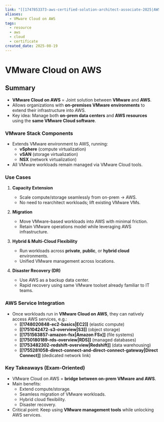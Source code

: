 ```yaml
---
link: "[[1747853373-aws-certified-solution-architect-associate-2025|AWS Certified Solution Architect Associate 2025]]"
aliases:
  - VMware Cloud on AWS
tags:
  - resource
  - aws
  - cloud
  - certificate
created_date: 2025-08-19
---
```

# VMware Cloud on AWS
## Summary
- **VMware Cloud on AWS** = Joint solution between **VMware** and **AWS**.
- Allows organizations with **on-premises VMware environments** to extend their infrastructure into AWS.
- Key idea: Manage both **on-prem data centers** and **AWS resources** using the **same VMware Cloud software**.

### VMware Stack Components
- Extends VMware environment to AWS, running:
  - **vSphere** (compute virtualization)
  - **vSAN** (storage virtualization)
  - **NSX** (network virtualization)
- All VMware workloads remain managed via VMware Cloud tools.

### Use Cases
1. **Capacity Extension**  
   - Scale compute/storage seamlessly from on-prem → AWS.
   - No need to rearchitect workloads; lift existing VMware VMs.

2. **Migration**  
   - Move VMware-based workloads into AWS with minimal friction.  
   - Retain VMware operations model while leveraging AWS infrastructure.

3. **Hybrid & Multi-Cloud Flexibility**  
   - Run workloads across **private**, **public**, or **hybrid cloud** environments.
   - Unified VMware management across locations.

4. **Disaster Recovery (DR)**  
   - Use AWS as a backup data center.  
   - Rapid recovery using same VMware toolset already familiar to IT teams.

### AWS Service Integration
- Once workloads run in **VMware Cloud on AWS**, they can natively access AWS services, e.g.:
  - **[[1748020848-ec2-basics|EC2]]** (elastic compute)
  - **[[1751042472-s3-overview|S3]]** (object storage)
  - **[[1751563857-amazon-fsx|Amazon FSx]]** (file systems)
  - **[[1750180189-rds-overview|RDS]]** (managed databases)
  - **[[1753482302-redshift-overview|Redshift]]** (data warehousing)
  - **[[1755281058-direct-connect-and-direct-connect-gateway|Direct Connect]]** (dedicated network link)

### Key Takeaways (Exam-Oriented)
- VMware Cloud on AWS = **bridge between on-prem VMware and AWS**.
- Main benefits:
  - Extend compute/storage.
  - Seamless migration of VMware workloads.
  - Hybrid cloud flexibility.
  - Disaster recovery.
- Critical point: Keep using **VMware management tools** while unlocking AWS services.
